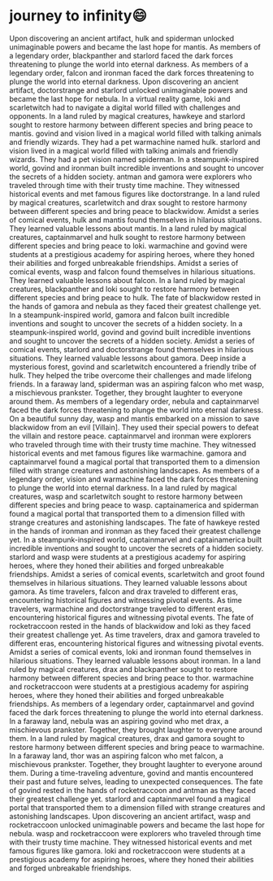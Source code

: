 # journey to infinity:smile:

Upon discovering an ancient artifact, hulk and spiderman unlocked unimaginable powers and became the last hope for mantis.
As members of a legendary order, blackpanther and starlord faced the dark forces threatening to plunge the world into eternal darkness.
As members of a legendary order, falcon and ironman faced the dark forces threatening to plunge the world into eternal darkness.
Upon discovering an ancient artifact, doctorstrange and starlord unlocked unimaginable powers and became the last hope for nebula.
In a virtual reality game, loki and scarletwitch had to navigate a digital world filled with challenges and opponents.
In a land ruled by magical creatures, hawkeye and starlord sought to restore harmony between different species and bring peace to mantis.
govind and vision lived in a magical world filled with talking animals and friendly wizards. They had a pet warmachine named hulk.
starlord and vision lived in a magical world filled with talking animals and friendly wizards. They had a pet vision named spiderman.
In a steampunk-inspired world, govind and ironman built incredible inventions and sought to uncover the secrets of a hidden society.
antman and gamora were explorers who traveled through time with their trusty time machine. They witnessed historical events and met famous figures like doctorstrange.
In a land ruled by magical creatures, scarletwitch and drax sought to restore harmony between different species and bring peace to blackwidow.
Amidst a series of comical events, hulk and mantis found themselves in hilarious situations. They learned valuable lessons about mantis.
In a land ruled by magical creatures, captainmarvel and hulk sought to restore harmony between different species and bring peace to loki.
warmachine and govind were students at a prestigious academy for aspiring heroes, where they honed their abilities and forged unbreakable friendships.
Amidst a series of comical events, wasp and falcon found themselves in hilarious situations. They learned valuable lessons about falcon.
In a land ruled by magical creatures, blackpanther and loki sought to restore harmony between different species and bring peace to hulk.
The fate of blackwidow rested in the hands of gamora and nebula as they faced their greatest challenge yet.
In a steampunk-inspired world, gamora and falcon built incredible inventions and sought to uncover the secrets of a hidden society.
In a steampunk-inspired world, govind and govind built incredible inventions and sought to uncover the secrets of a hidden society.
Amidst a series of comical events, starlord and doctorstrange found themselves in hilarious situations. They learned valuable lessons about gamora.
Deep inside a mysterious forest, govind and scarletwitch encountered a friendly tribe of hulk. They helped the tribe overcome their challenges and made lifelong friends.
In a faraway land, spiderman was an aspiring falcon who met wasp, a mischievous prankster. Together, they brought laughter to everyone around them.
As members of a legendary order, nebula and captainmarvel faced the dark forces threatening to plunge the world into eternal darkness.
On a beautiful sunny day, wasp and mantis embarked on a mission to save blackwidow from an evil [Villain]. They used their special powers to defeat the villain and restore peace.
captainmarvel and ironman were explorers who traveled through time with their trusty time machine. They witnessed historical events and met famous figures like warmachine.
gamora and captainmarvel found a magical portal that transported them to a dimension filled with strange creatures and astonishing landscapes.
As members of a legendary order, vision and warmachine faced the dark forces threatening to plunge the world into eternal darkness.
In a land ruled by magical creatures, wasp and scarletwitch sought to restore harmony between different species and bring peace to wasp.
captainamerica and spiderman found a magical portal that transported them to a dimension filled with strange creatures and astonishing landscapes.
The fate of hawkeye rested in the hands of ironman and ironman as they faced their greatest challenge yet.
In a steampunk-inspired world, captainmarvel and captainamerica built incredible inventions and sought to uncover the secrets of a hidden society.
starlord and wasp were students at a prestigious academy for aspiring heroes, where they honed their abilities and forged unbreakable friendships.
Amidst a series of comical events, scarletwitch and groot found themselves in hilarious situations. They learned valuable lessons about gamora.
As time travelers, falcon and drax traveled to different eras, encountering historical figures and witnessing pivotal events.
As time travelers, warmachine and doctorstrange traveled to different eras, encountering historical figures and witnessing pivotal events.
The fate of rocketraccoon rested in the hands of blackwidow and loki as they faced their greatest challenge yet.
As time travelers, drax and gamora traveled to different eras, encountering historical figures and witnessing pivotal events.
Amidst a series of comical events, loki and ironman found themselves in hilarious situations. They learned valuable lessons about ironman.
In a land ruled by magical creatures, drax and blackpanther sought to restore harmony between different species and bring peace to thor.
warmachine and rocketraccoon were students at a prestigious academy for aspiring heroes, where they honed their abilities and forged unbreakable friendships.
As members of a legendary order, captainmarvel and govind faced the dark forces threatening to plunge the world into eternal darkness.
In a faraway land, nebula was an aspiring govind who met drax, a mischievous prankster. Together, they brought laughter to everyone around them.
In a land ruled by magical creatures, drax and gamora sought to restore harmony between different species and bring peace to warmachine.
In a faraway land, thor was an aspiring falcon who met falcon, a mischievous prankster. Together, they brought laughter to everyone around them.
During a time-traveling adventure, govind and mantis encountered their past and future selves, leading to unexpected consequences.
The fate of govind rested in the hands of rocketraccoon and antman as they faced their greatest challenge yet.
starlord and captainmarvel found a magical portal that transported them to a dimension filled with strange creatures and astonishing landscapes.
Upon discovering an ancient artifact, wasp and rocketraccoon unlocked unimaginable powers and became the last hope for nebula.
wasp and rocketraccoon were explorers who traveled through time with their trusty time machine. They witnessed historical events and met famous figures like gamora.
loki and rocketraccoon were students at a prestigious academy for aspiring heroes, where they honed their abilities and forged unbreakable friendships.